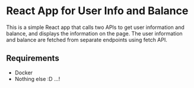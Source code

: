 # React App for User Info and Balance
This is a simple React app that calls two APIs to get user information and balance, and displays the information on the page. The user information and balance are fetched from separate endpoints using fetch API.

## Requirements
* Docker
* Nothing else :D ...!
